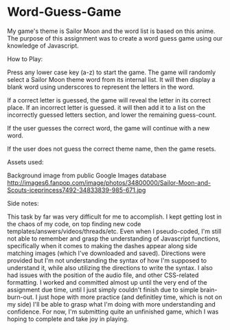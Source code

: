 # Word-Guess-Game 

My game's theme is Sailor Moon and the word list is based on this anime. The purpose of this assignment was to create a word guess game using our knowledge of Javascript. 

How to Play:

Press any lower case key (a-z) to start the game. The game will randomly select a Sailor Moon theme word from its internal list. It will then display a blank word using underscores to represent the letters in the word.

If a correct letter is guessed, the game will reveal the letter in its correct place. If an incorrect letter is guessed. it will then add it to a list on the incorrectly guessed letters section, and lower the remaining guess-count.

If the user guesses the correct word, the game will continue with a new word.

If the user does not guess the correct theme name, then the game resets.

Assets used:

Background image from public Google Images database 
http://images6.fanpop.com/image/photos/34800000/Sailor-Moon-and-Scouts-iceprincess7492-34833839-985-671.jpg

Side notes:

This task by far was very difficult for me to accomplish. I kept getting lost in the chaos of my code, on top finding new code templates/answers/videos/threads/etc. Even when I pseudo-coded, I'm still not able to remember and grasp the understanding of Javascript functions, specifically when it comes to making the dashes appear along side matching images (which I've downloaded and saved). Directions were provided but I'm not understanding the syntax of how I'm supposed to understand it, while also utilizing the directions to write the syntax. I also had issues with the position of the audio file, and other CSS-related formatting. I worked and committed almost up until the very end of the assignment due time, until I just simply couldn't finish due to simple brain-burn-out. I just hope with more practice (and definitley time, which is not on my side) I'll be able to grasp what I'm doing with more understanding and confidence. For now, I'm submitting quite an unfinished game, which I was hoping to complete and take joy in playing.  

